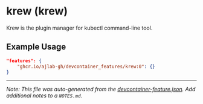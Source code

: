
# krew (krew)

Krew is the plugin manager for kubectl command-line tool.

## Example Usage

```json
"features": {
    "ghcr.io/ajlab-gh/devcontainer_features/krew:0": {}
}
```





---

_Note: This file was auto-generated from the [devcontainer-feature.json](https://github.com/ajlab-gh/devcontainer_features/blob/main/src/krew/devcontainer-feature.json).  Add additional notes to a `NOTES.md`._
